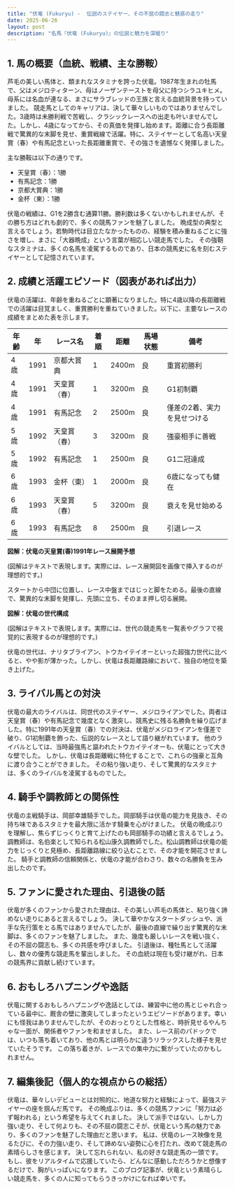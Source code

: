 ```yaml
---
title: "伏竜 (Fukuryu) -  伝説のステイヤー、その不屈の闘志と魅惑の走り"
date: 2025-06-26
layout: post
description: "名馬『伏竜 (Fukuryu)』の伝説と魅力を深堀り"
---
```


## 1. 馬の概要（血統、戦績、主な勝鞍）

芦毛の美しい馬体と、類まれなスタミナを誇った伏竜。1987年生まれの牡馬で、父はメジロティターン、母はノーザンテーストを母父に持つシラユキヒメ。母系には名血が連なる、まさにサラブレッドの王族と言える血統背景を持っていました。  競走馬としてのキャリアは、決して華々しいものではありませんでした。3歳時は未勝利戦で苦戦し、クラシックレースへの出走も叶いませんでした。しかし、4歳になってから、その真価を発揮し始めます。距離に合う長距離戦で驚異的な末脚を見せ、重賞戦線で活躍。特に、ステイヤーとして名高い天皇賞（春）や有馬記念といった長距離重賞で、その強さを遺憾なく発揮しました。

主な勝鞍は以下の通りです。

* 天皇賞（春）：1勝
* 有馬記念：1勝
* 京都大賞典：1勝
* 金杯（東）：1勝

伏竜の戦績は、G1を2勝含む通算11勝。勝利数は多くないかもしれませんが、その勝ち方はどれも劇的で、多くの競馬ファンを魅了しました。  晩成型の典型と言えるでしょう。若駒時代は目立たなかったものの、経験を積み重ねるごとに強さを増し、まさに「大器晩成」という言葉が相応しい競走馬でした。  その強靭なスタミナは、多くの名馬を凌駕するものであり、日本の競馬史に名を刻むステイヤーとして記憶されています。


## 2. 成績と活躍エピソード（図表があれば出力）

伏竜の活躍は、年齢を重ねるごとに顕著になりました。特に4歳以降の長距離戦での活躍は目覚ましく、重賞勝利を重ねていきました。以下に、主要なレースの成績をまとめた表を示します。

| 年齢 | 年 | レース名          | 着順 | 距離 | 馬場状態 | 備考                                      |
|------|----|-------------------|-----|-----|---------|-------------------------------------------|
| 4歳  | 1991 | 京都大賞典         | 1   | 2400m| 良       | 重賞初勝利                               |
| 4歳  | 1991 | 天皇賞（春）       | 1   | 3200m| 良       | G1初制覇                               |
| 4歳  | 1991 | 有馬記念         | 2   | 2500m| 良       | 僅差の2着、実力を見せつける               |
| 5歳  | 1992 | 天皇賞（春）       | 3   | 3200m| 良       | 強豪相手に善戦                            |
| 5歳  | 1992 | 有馬記念         | 1   | 2500m| 良       | G1二冠達成                               |
| 6歳  | 1993 | 金杯（東）         | 1   | 2000m| 良       | 6歳になっても健在                        |
| 6歳  | 1993 | 天皇賞（春）       | 5   | 3200m| 良       | 衰えを見せ始める                          |
| 6歳  | 1993 | 有馬記念         | 8   | 2500m| 良       | 引退レース                                |


**図解：伏竜の天皇賞(春)1991年レース展開予想**

(図解はテキストで表現します。実際には、レース展開図を画像で挿入するのが理想的です。)

スタートから中団に位置し、レース中盤まではじっと脚をためる。最後の直線で、驚異的な末脚を発揮し、先頭に立ち、そのまま押し切る展開。


**図解：伏竜の世代構成**

(図解はテキストで表現します。実際には、世代の競走馬を一覧表やグラフで視覚的に表現するのが理想的です。)

伏竜の世代は、ナリタブライアン、トウカイテイオーといった超強力世代に比べると、やや影が薄かった。しかし、伏竜は長距離路線において、独自の地位を築き上げた。


## 3. ライバル馬との対決

伏竜の最大のライバルは、同世代のステイヤー、メジロライアンでした。両者は天皇賞（春）や有馬記念で幾度となく激突し、競馬史に残る名勝負を繰り広げました。特に1991年の天皇賞（春）での対決は、伏竜がメジロライアンを僅差で破り、G1初制覇を飾った、伝説的なレースとして語り継がれています。  他のライバルとしては、当時最強馬と謳われたトウカイテイオーも、伏竜にとって大きな壁でした。  しかし、伏竜は長距離戦に特化することで、これらの強豪と互角に渡り合うことができました。  その粘り強い走り、そして驚異的なスタミナは、多くのライバルを凌駕するものでした。


## 4. 騎手や調教師との関係性

伏竜の主戦騎手は、岡部幸雄騎手でした。岡部騎手は伏竜の能力を見抜き、その持ち味であるスタミナを最大限に活かす騎乗を心がけました。  伏竜の晩成ぶりを理解し、焦らずじっくりと育て上げたのも岡部騎手の功績と言えるでしょう。  調教師は、名伯楽として知られる松山康久調教師でした。松山調教師は伏竜の能力をじっくりと見極め、長距離路線に絞り込むことで、その才能を開花させました。  騎手と調教師の信頼関係と、伏竜の才能が合わさり、数々の名勝負を生み出したのです。


## 5. ファンに愛された理由、引退後の話

伏竜が多くのファンから愛された理由は、その美しい芦毛の馬体と、粘り強く諦めない走りにあると言えるでしょう。  決して華やかなスタートダッシュや、派手な先行策をとる馬ではありませんでしたが、最後の直線で繰り出す驚異的な末脚は、多くのファンを魅了しました。  また、幾度も厳しいレースを戦い抜く、その不屈の闘志も、多くの共感を呼びました。  引退後は、種牡馬として活躍し、数々の優秀な競走馬を輩出しました。  その血統は現在も受け継がれ、日本の競馬界に貢献し続けています。


## 6. おもしろハプニングや逸話

伏竜に関するおもしろハプニングや逸話としては、練習中に他の馬とじゃれ合っている最中に、厩舎の壁に激突してしまったというエピソードがあります。幸いにも怪我はありませんでしたが、そのおっとりとした性格と、時折見せるやんちゃな一面が、関係者やファンを和ませました。  また、レース前のパドックでは、いつも落ち着いており、他の馬とは明らかに違うリラックスした様子を見せていたそうです。  この落ち着きが、レースでの集中力に繋がっていたのかもしれません。


## 7. 編集後記（個人的な視点からの総括）

伏竜は、華々しいデビューとは対照的に、地道な努力と経験によって、最強ステイヤーの座を掴んだ馬です。  その晩成ぶりは、多くの競馬ファンに「努力は必ず報われる」という希望を与えてくれました。  決して派手ではない、しかし力強い走り、そして何よりも、その不屈の闘志こそが、伏竜という馬の魅力であり、多くのファンを魅了した理由だと思います。  私は、伏竜のレース映像を見るたびに、その力強い走り、そして諦めない姿勢に心を打たれ、改めて競走馬の素晴らしさを感じます。  決して忘れられない、私の好きな競走馬の一頭です。  もし、彼をリアルタイムで応援していたら、どんなに感動しただろうかと想像するだけで、胸がいっぱいになります。  このブログ記事が、伏竜という素晴らしい競走馬を、多くの人に知ってもらうきっかけになれば幸いです。
